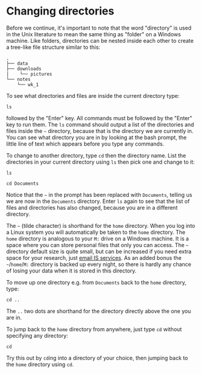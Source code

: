 # Changing directories

Before we continue, it's important to note that the word "directory" is used in the Unix literature to mean the same thing as "folder" on a Windows machine. Like folders, directories can be nested inside each other to create a tree-like file structure similar to this:

```
.
├── data
├── downloads
|    └── pictures
└── notes
    └── wk_1
```


To see what directories and files are inside the current directory type:

```
ls
```

followed by the "Enter" key. All commands must be followed by the "Enter" key to run them. The `ls` command should output a list of the directories and files inside the `~` directory, because that is the directory we are currently in. You can see what directory you are in by looking at the bash prompt, the little line of text which appears before you type any commands.

To change to another directory, type `cd` then the directory name. List the directories in your current directory using `ls` then pick one and change to it:

```
ls

cd Documents
```

Notice that the `~` in the prompt has been replaced with `Documents`, telling us we are now in the `Documents` directory. Enter `ls` again to see that the list of files and directories has also changed, because you are in a different directory.

The `~` (tilde character) is shorthand for the `home` directory. When you log into a Linux system you will automatically be taken to the `home` directory. The `home` directory is analogous to your `M:` drive on a Windows machine. It is a space where you can store personal files that only you can access. The `~` directory default size is quite small, but can be increased if you need extra space for your research, just [email IS services](mailto:is.helpline@ed.ac.uk). As an added bonus the `~`/`home`/`M:` directory is backed up every night, so there is hardly any chance of losing your data when it is stored in this directory.

To move up one directory e.g. from `Documents` back to the `home` directory, type:

```
cd ..
```

The `..` two dots are shorthand for the directory directly above the one you are in.

To jump back to the `home` directory from anywhere, just type `cd` without specifying any directory:

```
cd
```

Try this out by `cd`ing into a directory of your choice, then jumping back to the `home` directory using `cd`.




